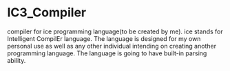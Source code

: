 # IC3_Compiler
compiler for ice programming language(to be created by me). ice stands for Intelligent CompilEr language. The language is designed for my own personal use as well as any other individual intending on creating another programming language. The language is going to have built-in parsing ability.
